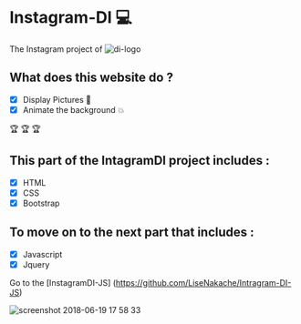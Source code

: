 # Instagram-DI :computer:

The Instagram project of ![di-logo](https://user-images.githubusercontent.com/30896388/41608241-b35d7a3a-73f0-11e8-99a9-2a1cea011ac3.png)

## What does this website do ?
- [x] Display Pictures :tada:
- [x] Animate the background :boom:

 :trophy: :trophy: :trophy:
 
 ## This part of the IntagramDI project includes : 
 - [x] HTML
 - [x] CSS
 - [x] Bootstrap

## To move on to the next part that includes :
- [x] Javascript
- [x] Jquery 

Go to the [InstagramDI-JS] (https://github.com/LiseNakache/Intragram-DI-JS)



![screenshot 2018-06-19 17 58 33](https://user-images.githubusercontent.com/30896388/41608197-9d3230c0-73f0-11e8-8e53-c3fbcc985b61.png)



